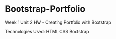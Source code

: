 # Bootstrap-Portfolio
Week 1 Unit 2 HW - Creating Portfolio with Bootstrap

Technologies Used:
HTML
CSS
Bootstrap